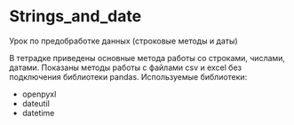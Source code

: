 # Strings_and_date
Урок по предобработке данных (строковые методы и даты)

В тетрадке приведены основные метода работы со строками, числами, датами. 
Показаны методы работы с файлами csv и excel без подключения библиотеки pandas. 
Используемые библиотеки:
- openpyxl
- dateutil
- datetime
